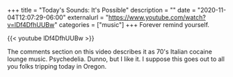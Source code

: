 +++
title = "Today's Sounds: It's Possible"
description = ""
date = "2020-11-04T12:07:29-06:00"
externalurl = "https://www.youtube.com/watch?v=lDf4DfhUUBw"
categories = ["music"]
+++
Forever remind yourself.
 
{{< youtube lDf4DfhUUBw >}}

The comments section on this video describes it as 70's Italian cocaine lounge music. Psychedelia. Dunno, but I like it. I suppose this goes out to all you folks tripping today in Oregon.